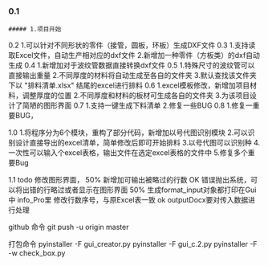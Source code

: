 ### 0.1
    ##### 1.项目开始
0.2
    1.可以针对不同形状的零件（接管，圆板，环板）生成DXF文件
0.3
    1.支持读取Excel文件，自动生产相对应的dxf文件
    2.新增加一种零件（方板类）的dxf自动生成
0.4
    1.新增加对于波纹管数据直接转换dxf文件
0.5
    1.特殊尺寸的波纹管可以直接输出重量
    2.不同厚度的材料将自动生成至各自的文件夹
    3.默认查找该文件夹下以 "排料清单.xlsx" 结尾的excel进行排料
0.6
    1.excel模板修改，新增加项目材料，调整厚度的位置
    2.不同厚度和材料的板材可生成各自的文件夹
    3.为该项目设计了简陋的图形界面
0.7
    1.支持一键生成下料清单
    2.修复一些BUG
0.8
    1.修复一重要BUG，

1.0
    1.将程序分为6个模块，重构了部分代码，新增加以号代图识别模块
    2.可以识别设计直接导出的excel清单，简单修改后即可开始排料
    3.以号代图可以识别种
    4.一次性可以输入个excel表格，输出文件在选定excel表格的文件中
    5.修复多个重要Bug

1.1 todo
    修改图形界面，   50%
    新增加可输出被略过的行数    OK
    错误抛出系统，可以将出错的行略过或者显示在图形界面   50%
    生成format_input对象都打印在Gui中
    info_Pro里 修改行数序号，与原Excel表一致 ok
    outputDocx要对传入数据进行处理





github 命令
git push -u origin master

打包命令
pyinstaller -F gui_creator.py
pyinstaller -F gui_c.2.py
pyinstaller -F -w check_box.py